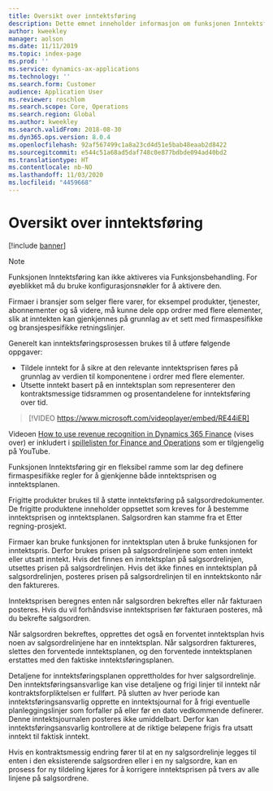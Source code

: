 ```yaml
---
title: Oversikt over inntektsføring
description: Dette emnet inneholder informasjon om funksjonen Inntektsføring. Funksjonen gir en fleksibel ramme som lar deg definere firmaspesifikke regler for å gjenkjenne både inntektsprisen og inntektsplanen for ordrer med flere elementer.
author: kweekley
manager: aolson
ms.date: 11/11/2019
ms.topic: index-page
ms.prod: ''
ms.service: dynamics-ax-applications
ms.technology: ''
ms.search.form: Customer
audience: Application User
ms.reviewer: roschlom
ms.search.scope: Core, Operations
ms.search.region: Global
ms.author: kweekley
ms.search.validFrom: 2018-08-30
ms.dyn365.ops.version: 8.0.4
ms.openlocfilehash: 92af567499c1a8a23cd4d51e5bab48eaab2d8422
ms.sourcegitcommit: e544c51a68ad5daf748c0e877bdbde094ad40bd2
ms.translationtype: HT
ms.contentlocale: nb-NO
ms.lasthandoff: 11/03/2020
ms.locfileid: "4459668"
---
```

# <a name="revenue-recognition-overview"></a>Oversikt over inntektsføring

[!include [banner](../includes/banner.md)]

> [!NOTE]
> Funksjonen Inntektsføring kan ikke aktiveres via Funksjonsbehandling. For øyeblikket må du bruke konfigurasjonsnøkler for å aktivere den.

Firmaer i bransjer som selger flere varer, for eksempel produkter, tjenester, abonnementer og så videre, må kunne dele opp ordrer med flere elementer, slik at inntekten kan gjenkjennes på grunnlag av et sett med firmaspesifikke og bransjespesifikke retningslinjer.

Generelt kan inntektsføringsprosessen brukes til å utføre følgende oppgaver:

* Tildele inntekt for å sikre at den relevante inntektsprisen føres på grunnlag av verdien til komponentene i ordrer med flere elementer.
* Utsette inntekt basert på en inntektsplan som representerer den kontraktsmessige tidsrammen og prosentandelene for inntektsføring over tid.

> [!VIDEO https://www.microsoft.com/videoplayer/embed/RE44iER]

Videoen [How to use revenue recognition in Dynamics 365 Finance](https://youtu.be/v3amIsiqvoo) (vises over) er inkludert i [spillelisten for Finance and Operations](https://www.youtube.com/playlist?list=PLcakwueIHoT_SYfIaPGoOhloFoCXiUSyW) som er tilgjengelig på YouTube.

Funksjonen Inntektsføring gir en fleksibel ramme som lar deg definere firmaspesifikke regler for å gjenkjenne både inntektsprisen og inntektsplanen.

Frigitte produkter brukes til å støtte inntektsføring på salgsordredokumenter. De frigitte produktene inneholder oppsettet som kreves for å bestemme inntektsprisen og inntektsplanen. Salgsordren kan stamme fra et Etter regning-prosjekt.

Firmaer kan bruke funksjonen for inntektsplan uten å bruke funksjonen for inntektspris. Derfor brukes prisen på salgsordrelinjene som enten inntekt eller utsatt inntekt. Hvis det finnes en inntektsplan på salgsordrelinjen, utsettes prisen på salgsordrelinjen. Hvis det ikke finnes en inntektsplan på salgsordrelinjen, posteres prisen på salgsordrelinjen til en inntektskonto når den faktureres.

Inntektsprisen beregnes enten når salgsordren bekreftes eller når fakturaen posteres. Hvis du vil forhåndsvise inntektsprisen før fakturaen posteres, må du bekrefte salgsordren.

Når salgsordren bekreftes, opprettes det også en forventet inntektsplan hvis noen av salgsordrelinjene har en inntektsplan. Når salgsordren faktureres, slettes den forventede inntektsplanen, og den forventede inntektsplanen erstattes med den faktiske inntektsføringsplanen.

Detaljene for inntektsføringsplanen opprettholdes for hver salgsordrelinje. Den inntektsføringsansvarlige kan vise detaljene og frigi linjer til inntekt når kontraktsforpliktelsen er fullført. På slutten av hver periode kan inntektsføringsansvarlig opprette en inntektsjournal for å frigi eventuelle planleggingslinjer som forfaller på eller før en dato vedkommende definerer. Denne inntektsjournalen posteres ikke umiddelbart. Derfor kan inntektsføringsansvarlig kontrollere at de riktige beløpene frigis fra utsatt inntekt til faktisk inntekt.

Hvis en kontraktsmessig endring fører til at en ny salgsordrelinje legges til enten i den eksisterende salgsordren eller i en ny salgsordre, kan en prosess for ny tildeling kjøres for å korrigere inntektsprisen på tvers av alle linjene på salgsordrene.
